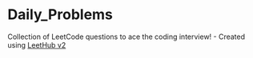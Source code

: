 # Daily_Problems
Collection of LeetCode questions to ace the coding interview! - Created using [LeetHub v2](https://github.com/arunbhardwaj/LeetHub-2.0)
